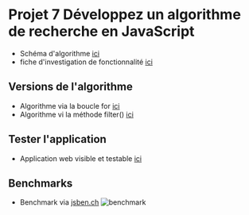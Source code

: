 # Projet 7 Développez un algorithme de recherche en JavaScript

- Schéma d'algorithme [ici](https://github.com/LiquidShake/P7/blob/master/algorigramme.png)
- fiche d'investigation de fonctionnalité [ici](https://github.com/LiquidShake/P7/blob/master/fiche_investigation.pdf)

## Versions de l'algorithme

- Algorithme via la boucle for [ici](https://github.com/LiquidShake/P7/blob/master/javascript/filterRecipes.js)
- Algorithme vi la méthode filter() [ici](https://github.com/LiquidShake/P7/blob/search_with_filter/javascript/filterRecipes.js)

## Tester l'application

- Application web visible et testable [ici](https://liquidshake.github.io/P7/)

## Benchmarks

- Benchmark via [jsben.ch](https://jsben.ch/)
![benchmark](https://user-images.githubusercontent.com/64578056/232234579-dc005a58-b220-42ad-84bb-e5e7ff4c8e30.png)
